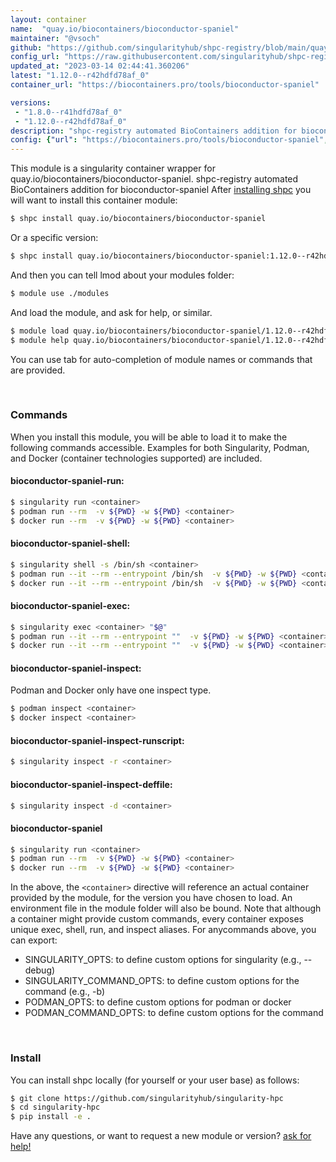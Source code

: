 ```yaml
---
layout: container
name:  "quay.io/biocontainers/bioconductor-spaniel"
maintainer: "@vsoch"
github: "https://github.com/singularityhub/shpc-registry/blob/main/quay.io/biocontainers/bioconductor-spaniel/container.yaml"
config_url: "https://raw.githubusercontent.com/singularityhub/shpc-registry/main/quay.io/biocontainers/bioconductor-spaniel/container.yaml"
updated_at: "2023-03-14 02:44:41.360206"
latest: "1.12.0--r42hdfd78af_0"
container_url: "https://biocontainers.pro/tools/bioconductor-spaniel"

versions:
 - "1.8.0--r41hdfd78af_0"
 - "1.12.0--r42hdfd78af_0"
description: "shpc-registry automated BioContainers addition for bioconductor-spaniel"
config: {"url": "https://biocontainers.pro/tools/bioconductor-spaniel", "maintainer": "@vsoch", "description": "shpc-registry automated BioContainers addition for bioconductor-spaniel", "latest": {"1.12.0--r42hdfd78af_0": "sha256:07e30eb78f675a5944554737955d71e4de70fdf238dceb5ed8e792bcde6176c4"}, "tags": {"1.8.0--r41hdfd78af_0": "sha256:17974275754ba1793796bafef5cf399c6a95701fe3d42df13049cc2b49428030", "1.12.0--r42hdfd78af_0": "sha256:07e30eb78f675a5944554737955d71e4de70fdf238dceb5ed8e792bcde6176c4"}, "docker": "quay.io/biocontainers/bioconductor-spaniel"}
---
```


This module is a singularity container wrapper for quay.io/biocontainers/bioconductor-spaniel.
shpc-registry automated BioContainers addition for bioconductor-spaniel
After [installing shpc](#install) you will want to install this container module:


```bash
$ shpc install quay.io/biocontainers/bioconductor-spaniel
```

Or a specific version:

```bash
$ shpc install quay.io/biocontainers/bioconductor-spaniel:1.12.0--r42hdfd78af_0
```

And then you can tell lmod about your modules folder:

```bash
$ module use ./modules
```

And load the module, and ask for help, or similar.

```bash
$ module load quay.io/biocontainers/bioconductor-spaniel/1.12.0--r42hdfd78af_0
$ module help quay.io/biocontainers/bioconductor-spaniel/1.12.0--r42hdfd78af_0
```

You can use tab for auto-completion of module names or commands that are provided.

<br>

### Commands

When you install this module, you will be able to load it to make the following commands accessible.
Examples for both Singularity, Podman, and Docker (container technologies supported) are included.

#### bioconductor-spaniel-run:

```bash
$ singularity run <container>
$ podman run --rm  -v ${PWD} -w ${PWD} <container>
$ docker run --rm  -v ${PWD} -w ${PWD} <container>
```

#### bioconductor-spaniel-shell:

```bash
$ singularity shell -s /bin/sh <container>
$ podman run --it --rm --entrypoint /bin/sh  -v ${PWD} -w ${PWD} <container>
$ docker run --it --rm --entrypoint /bin/sh  -v ${PWD} -w ${PWD} <container>
```

#### bioconductor-spaniel-exec:

```bash
$ singularity exec <container> "$@"
$ podman run --it --rm --entrypoint ""  -v ${PWD} -w ${PWD} <container> "$@"
$ docker run --it --rm --entrypoint ""  -v ${PWD} -w ${PWD} <container> "$@"
```

#### bioconductor-spaniel-inspect:

Podman and Docker only have one inspect type.

```bash
$ podman inspect <container>
$ docker inspect <container>
```

#### bioconductor-spaniel-inspect-runscript:

```bash
$ singularity inspect -r <container>
```

#### bioconductor-spaniel-inspect-deffile:

```bash
$ singularity inspect -d <container>
```



#### bioconductor-spaniel

```bash
$ singularity run <container>
$ podman run --rm  -v ${PWD} -w ${PWD} <container>
$ docker run --rm  -v ${PWD} -w ${PWD} <container>
```


In the above, the `<container>` directive will reference an actual container provided
by the module, for the version you have chosen to load. An environment file in the
module folder will also be bound. Note that although a container
might provide custom commands, every container exposes unique exec, shell, run, and
inspect aliases. For anycommands above, you can export:

 - SINGULARITY_OPTS: to define custom options for singularity (e.g., --debug)
 - SINGULARITY_COMMAND_OPTS: to define custom options for the command (e.g., -b)
 - PODMAN_OPTS: to define custom options for podman or docker
 - PODMAN_COMMAND_OPTS: to define custom options for the command

<br>

### Install

You can install shpc locally (for yourself or your user base) as follows:

```bash
$ git clone https://github.com/singularityhub/singularity-hpc
$ cd singularity-hpc
$ pip install -e .
```

Have any questions, or want to request a new module or version? [ask for help!](https://github.com/singularityhub/singularity-hpc/issues)